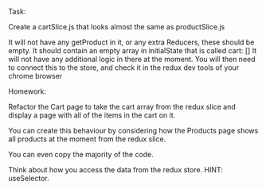 Task:

Create a cartSlice.js that looks almost the same as productSlice.js

It will not have any getProduct in it, or any extra Reducers, these should be empty. It should contain an empty array in initialState that is called cart: [] It will not have any additional logic in there at the moment. You will then need to connect this to the store, and check it in the redux dev tools of your chrome browser

Homework:

Refactor the Cart page to take the cart array from the redux slice and display a page with all of the items in the cart on it.

You can create this behaviour by considering how the Products page shows all products at the moment from the redux slice.

You can even copy the majority of the code.

Think about how you access the data from the redux store. HINT: useSelector.